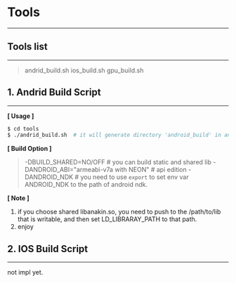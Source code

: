 # Tools
---

## Tools list
---
> andrid_build.sh
> ios_build.sh
> gpu_build.sh

## 1. Andrid Build Script
---

**[ Usage ]**
```bash
$ cd tools
$ ./andrid_build.sh  # it will generate directory 'android_build' in anakin root path.
```

**[ Build Option ]**
> -DBUILD_SHARED=NO/OFF # you can build static and shared lib 
> -DANDROID_ABI="armeabi-v7a with NEON" # api edition
> -DANDROID_NDK # you need to use `export` to set env var ANDROID_NDK to the path of android ndk.

**[ Note ]**
1. if you choose shared libanakin.so, you need to push to the /path/to/lib that is writable, and then set LD_LIBRARAY_PATH to that path.
2. enjoy

## 2. IOS Build Script
---
not impl yet.
